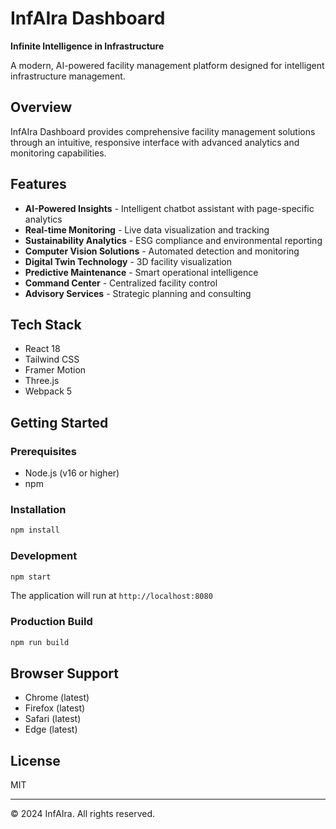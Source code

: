 # InfAIra Dashboard

**Infinite Intelligence in Infrastructure**

A modern, AI-powered facility management platform designed for intelligent infrastructure management.

## Overview

InfAIra Dashboard provides comprehensive facility management solutions through an intuitive, responsive interface with advanced analytics and monitoring capabilities.

## Features

- **AI-Powered Insights** - Intelligent chatbot assistant with page-specific analytics
- **Real-time Monitoring** - Live data visualization and tracking
- **Sustainability Analytics** - ESG compliance and environmental reporting
- **Computer Vision Solutions** - Automated detection and monitoring
- **Digital Twin Technology** - 3D facility visualization
- **Predictive Maintenance** - Smart operational intelligence
- **Command Center** - Centralized facility control
- **Advisory Services** - Strategic planning and consulting

## Tech Stack

- React 18
- Tailwind CSS
- Framer Motion
- Three.js
- Webpack 5

## Getting Started

### Prerequisites

- Node.js (v16 or higher)
- npm

### Installation

```bash
npm install
```

### Development

```bash
npm start
```

The application will run at `http://localhost:8080`

### Production Build

```bash
npm run build
```

## Browser Support

- Chrome (latest)
- Firefox (latest)
- Safari (latest)
- Edge (latest)

## License

MIT

---

© 2024 InfAIra. All rights reserved.
